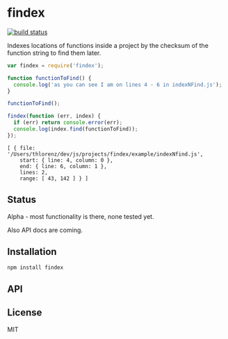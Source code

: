 # findex
[![build status](https://secure.travis-ci.org/thlorenz/findex.png)](http://travis-ci.org/thlorenz/findex)

Indexes locations of functions inside a project by the checksum of the function string to find them later.

```js
var findex = require('findex');

function functionToFind() {
  console.log('as you can see I am on lines 4 - 6 in indexNFind.js');
}

functionToFind();

findex(function (err, index) {
  if (err) return console.error(err);
  console.log(index.find(functionToFind));
});
```

```
[ { file: '/Users/thlorenz/dev/js/projects/findex/example/indexNfind.js',
    start: { line: 4, column: 0 },
    end: { line: 6, column: 1 },
    lines: 2,
    range: [ 43, 142 ] } ]
```

## Status

Alpha - most functionality is there, none tested yet.

Also API docs are coming.

## Installation

    npm install findex

## API


## License

MIT
